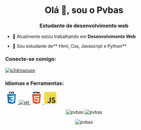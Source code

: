 <h1 align="center">Olá 👋, sou o Pvbas</h1>
<h3 align="center">Estudante de desenvolvimento web</h3>

- 🔭 Atualmente estou trabalhando em **Desenvolvimento Web**

- 🌱 Sou estudante de** Html, Css, Javascript e Python**

<h3 alinhar="esquerda">Conecte-se comigo:</h3>
<p align="left">
<a href="https://instagram.com/p3droazuos" target="blank"><img align="center" src="https://raw.githubusercontent.com/rahuldkjain/github-profile-readme-generator /master/src/images/icons/Social/instagram.svg" alt="p3droazuos" height="30" width="40" /></a>
</p>

<h3 align="left">Idiomas e Ferramentas:</h3>
<p align="left"> <a href="https://www.w3schools.com/css/" target="_blank" rel="noreferrer"> <img src="https://raw.githubusercontent.com/devicons/devicon/master/icons/css3/css3-original-wordmark.svg" alt="css3" width="40" height="40"/> </a> <a href="https:// git-scm.com/" target="_blank" rel="noreferrer"> <img src="https://www.vectorlogo.zone/logos/git-scm/git-scm-icon.svg" alt=" git" width="40" height="40"/> </a> <a href="https://www.w3.org/html/" target="_blank" rel="noreferrer"> <img src ="https://raw.githubusercontent.com/devicons/devicon/master/icons/html5/html5-original-wordmark.svg" alt="html5" width="40" height="40"/> </a> <a href="https:// developer.mozilla.org/en-US/docs/Web/JavaScript" target="_blank" rel="noreferrer"> <img src="https://raw.githubusercontent.com/devicons/devicon/master/icons/javascript/javascript-original.svg" alt="javascript" width="40" height="40"/> </a> </p>

<p align="center">
  <img height="180em" src="https://github-readme-stats.vercel.app/api/top-langs?username=pvbas&show_icons=true&theme=dark&locale=en&layout=compact" alt="pvbas" />
  
  <img height="180em" src="https://github-readme-stats.vercel.app/api?username=pvbas&show_icons=true&theme=dark&locale=en" alt="pvbas" />
</p>

<p align="center" ><img height="180em" align="center" src="https://github-readme-streak-stats.herokuapp.com/?user=pvbas&theme=dark" alt="pvbas" /></p>
